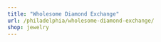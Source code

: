 ```yaml
---
title: "Wholesome Diamond Exchange"
url: /philadelphia/wholesome-diamond-exchange/
shop: jewelry
---
```

